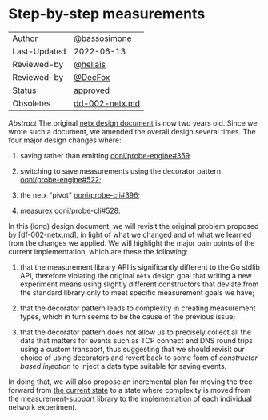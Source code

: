 # Step-by-step measurements

| | |
|:-------------|:-------------|
| Author | [@bassosimone](https://github.com/bassosimone) |
| Last-Updated | 2022-06-13   |
| Reviewed-by | [@hellais](https://github.com/hellais) |
| Reviewed-by | [@DecFox](https://github.com/DecFox/) |
| Status       | approved     |
| Obsoletes | [dd-002-netx.md](dd-002-netx.md) |

*Abstract* The original [netx design document](dd-002-netx.md) is now two
years old. Since we wrote such a document, we amended the overall design
several times. The four major design changes where:

1. saving rather than emitting
[ooni/probe-engine#359](https://github.com/ooni/probe-engine/issues/359)

2. switching to save measurements using the decorator
pattern [ooni/probe-engine#522](https://github.com/ooni/probe-engine/pull/522);

3. the netx "pivot" [ooni/probe-cli#396](https://github.com/ooni/probe-cli/pull/396);

4. measurex [ooni/probe-cli#528](https://github.com/ooni/probe-cli/pull/528).

In this (long) design document, we will revisit the original problem proposed by
[df-002-netx.md], in light of what we changed and of what we learned from the
changes we applied. We will highlight the major pain points of the current
implementation, which are these the following:

1. that the measurement library API is significantly different to the Go stdlib
API, therefore violating the original `netx` design goal that writing a new
experiment means using slightly different constructors that deviate from the
standard library only to meet specific measurement goals we have;

2. that the decorator pattern leads to complexity in creating measurement types,
which in turn seems to be the cause of the previous issue;

3. that the decorator pattern does not allow us to precisely collect all the
data that matters for events such as TCP connect and DNS round trips using
a custom transport, thus suggesting that we should revisit our choice of using
decorators and revert back to some form of _constructor based injection_ to
inject a data type suitable for saving events.

In doing that, we will also propose an incremental plan for moving the tree
forward from [the current state](https://github.com/ooni/probe-cli/tree/1685ef75b5a6a0025a1fd671625b27ee989ef111)
to a state where complexity is moved from the measurement-support library to
the implementation of each individual network experiment.
